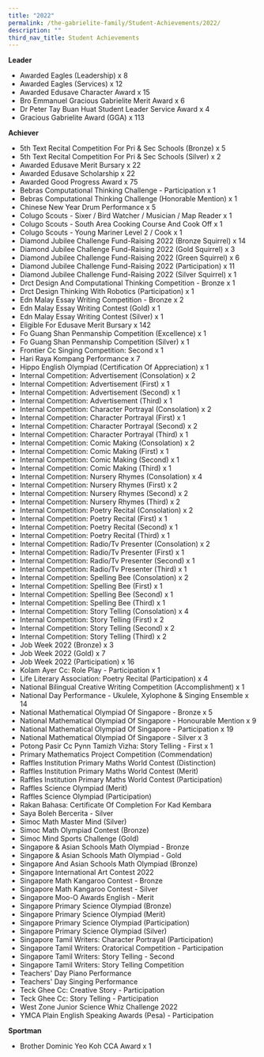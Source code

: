 ```yaml
---
title: "2022"
permalink: /the-gabrielite-family/Student-Achievements/2022/
description: ""
third_nav_title: Student Achievements
---
```

**Leader**
* Awarded Eagles (Leadership) x 8
* Awarded Eagles (Services) x 12
* Awarded Edusave Character Award x 15
* Bro Emmanuel Gracious Gabrielite Merit Award x 6
* Dr Peter Tay Buan Huat Student Leader Service Award x 4
* Gracious Gabrielite Award (GGA) x 113


**Achiever**
* 5th Text Recital Competition For Pri & Sec Schools (Bronze) x 5
* 5th Text Recital Competition For Pri & Sec Schools (Silver) x 2
* Awarded Edusave Merit Bursary x 22
* Awarded Edusave Scholarship x 22
* Awarded Good Progress Award x 75
* Bebras Computational Thinking Challenge - Participation x 1
* Bebras Computational Thinking Challenge (Honorable Mention) x 1
* Chinese New Year Drum Performance x 5
* Colugo Scouts - Sixer / Bird Watcher / Musician / Map Reader x 1
* Colugo Scouts - South Area Cooking Course And Cook Off x 1
* Colugo Scouts - Young Mariner Level 2 / Cook x 1
* Diamond Jubilee Challenge Fund-Raising 2022 (Bronze Squirrel) x 14
* Diamond Jubilee Challenge Fund-Raising 2022 (Gold Squirrel) x 3
* Diamond Jubilee Challenge Fund-Raising 2022 (Green Squirrel) x 6
* Diamond Jubilee Challenge Fund-Raising 2022 (Participation) x 11
* Diamond Jubilee Challenge Fund-Raising 2022 (Silver Squirrel) x 1
* Drct Design And Computational Thinking Competition - Bronze x 1
* Drct Design Thinking With Robotics (Participation) x 1
* Edn Malay Essay Writing Competition - Bronze x 2
* Edn Malay Essay Writing Contest (Gold) x 1
* Edn Malay Essay Writing Contest (Silver) x 1
* Eligible For Edusave Merit Bursary x 142
* Fo Guang Shan Penmanship Competition (Excellence) x 1
* Fo Guang Shan Penmanship Competition (Silver) x 1
* Frontier Cc Singing Competition: Second x 1
* Hari Raya Kompang Performance x 7
* Hippo English Olympiad (Certification Of Appreciation) x 1
* Internal Competition: Advertisement (Consolation) x 2
* Internal Competition: Advertisement (First) x 1
* Internal Competition: Advertisement (Second) x 1
* Internal Competition: Advertisement (Third) x 1
* Internal Competition: Character Portrayal (Consolation) x 2
* Internal Competition: Character Portrayal (First) x 1
* Internal Competition: Character Portrayal (Second) x 2
* Internal Competition: Character Portrayal (Third) x 1
* Internal Competition: Comic Making (Consolation) x 2
* Internal Competition: Comic Making (First) x 1
* Internal Competition: Comic Making (Second) x 1
* Internal Competition: Comic Making (Third) x 1
* Internal Competition: Nursery Rhymes (Consolation) x 4
* Internal Competition: Nursery Rhymes (First) x 2
* Internal Competition: Nursery Rhymes (Second) x 2
* Internal Competition: Nursery Rhymes (Third) x 2
* Internal Competition: Poetry Recital (Consolation) x 2
* Internal Competition: Poetry Recital (First) x 1
* Internal Competition: Poetry Recital (Second) x 1
* Internal Competition: Poetry Recital (Third) x 1
* Internal Competition: Radio/Tv Presenter (Consolation) x 2
* Internal Competition: Radio/Tv Presenter (First) x 1
* Internal Competition: Radio/Tv Presenter (Second) x 1
* Internal Competition: Radio/Tv Presenter (Third) x 1
* Internal Competition: Spelling Bee (Consolation) x 2
* Internal Competition: Spelling Bee (First) x 1
* Internal Competition: Spelling Bee (Second) x 1
* Internal Competition: Spelling Bee (Third) x 1
* Internal Competition: Story Telling (Consolation) x 4
* Internal Competition: Story Telling (First) x 2
* Internal Competition: Story Telling (Second) x 2
* Internal Competition: Story Telling (Third) x 2
* Job Week 2022 (Bronze) x 3
* Job Week 2022 (Gold) x 7
* Job Week 2022 (Participation) x 16
* Kolam Ayer Cc: Role Play - Participation x 1
* Life Literary Association: Poetry Recital (Participation) x 4
* National Bilingual Creative Writing Competition (Accomplishment) x 1
* National Day Performance - Ukulele, Xylophone & Singing Ensemble x 14
* National Mathematical Olympiad Of Singapore - Bronze x 5
* National Mathematical Olympiad Of Singapore - Honourable Mention x 9
* National Mathematical Olympiad Of Singapore - Participation x 19
* National Mathematical Olympiad Of Singapore - Silver x 3
* Potong Pasir Cc Pynn Tamizh Vizha: Story Telling - First x 1
* Primary Mathematics Project Competition (Commendation)
* Raffles Institution Primary Maths World Contest (Distinction)
* Raffles Institution Primary Maths World Contest (Merit)
* Raffles Institution Primary Maths World Contest (Participation)
* Raffles Science Olympiad (Merit)
* Raffles Science Olympiad (Participation)
* Rakan Bahasa: Certificate Of Completion For Kad Kembara
* Saya Boleh Bercerita - Silver
* Simoc Math Master Mind (Silver)
* Simoc Math Olympiad Contest (Bronze)
* Simoc Mind Sports Challenge (Gold)
* Singapore & Asian Schools Math Olympiad - Bronze
* Singapore & Asian Schools Math Olympiad - Gold
* Singapore And Asian Schools Math Olympiad (Bronze)
* Singapore International Art Contest 2022
* Singapore Math Kangaroo Contest - Bronze
* Singapore Math Kangaroo Contest - Silver
* Singapore Moo-O Awards English - Merit
* Singapore Primary Science Olympiad (Bronze)
* Singapore Primary Science Olympiad (Merit)
* Singapore Primary Science Olympiad (Participation)
* Singapore Primary Science Olympiad (Silver)
* Singapore Tamil Writers: Character Portrayal (Participation)
* Singapore Tamil Writers: Oratorical Competition - Participation
* Singapore Tamil Writers: Story Telling - Second
* Singapore Tamil Writers: Story Telling Competition
* Teachers' Day Piano Performance
* Teachers' Day Singing Performance
* Teck Ghee Cc: Creative Story - Participation
* Teck Ghee Cc: Story Telling - Participation
* West Zone Junior Science Whiz Challenge 2022
* YMCA Plain English Speaking Awards (Pesa) - Participation

**Sportman**
* Brother Dominic Yeo Koh CCA Award x 1